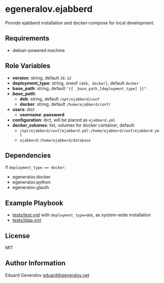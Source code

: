 egeneralov.ejabberd
===================

Provide ejabberd installation and docker-compose for local development.

Requirements
------------

- debian-powered machine

Role Variables
--------------

- **version**: string, default `20.12`
- **deployment_type**: string, oneof `[deb, docker]`, default `docker`
- **base_path**: string, default `"{{ _base_path_[deployment_type] }}"`
- **_base_path_**:
  - **deb**: string, default `/opt/ejabberd/conf`
  - **docker**: string, default `/home/ejabberd/conf/`
- **users**: dict
  - **username**: **password**
- **configuration**: dict, will be placed as `ejabberd.yml`
- **docker_volumes**: list, volumes for docker container, default:
  - `/opt/ejabberd/conf/ejabberd.yml:/home/ejabberd/conf/ejabberd.yml`
  - `ejabberd:/home/ejabberd/database`

Dependencies
------------

if `deployment_type == docker`:
- egeneralov.docker
- egeneralov.python
- egeneralov.glauth

Example Playbook
----------------

- [tests/test.yml](tests/test.yml) with `deployment_type=deb`, as system-wide installation
- [tests/ldap.yml](tests/ldap.yml)

License
-------

MIT

Author Information
------------------

Eduard Generalov <eduard@generalov.net>
